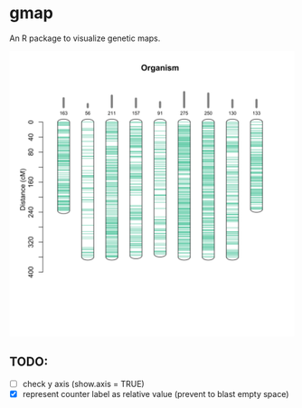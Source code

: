 # gmap
An R package to visualize genetic maps.


<p align="center">
<img src="/img/example.svg" width:"50%">
</p>

## TODO:
- [ ] check y axis (show.axis = TRUE)
- [x] represent counter label as relative value (prevent to blast empty space)
